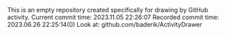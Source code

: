 This is an empty repository created specifically for drawing by GitHub activity.
Current commit time: 2023.11.05 22:26:07
Recorded commit time: 2023.06.26 22:25:14(0)
Look at: github.com/baderik/ActivityDrawer

